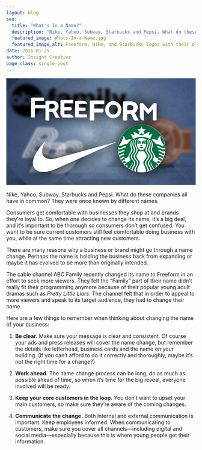 ```yaml
---
layout: blog
seo:
  title: "What's In a Name?"
  description: "Nike, Yahoo, Subway, Starbucks and Pepsi. What do these companies all have in common? They were once known by different names."
  featured_image: Whats-In-a-Name.jpg
  featured_image_alt: Freeform, Nike, and Starbucks logos with their old logos and names blurred in background
date: 2016-01-25
author: Insight Creative
page_class: single-post
---
```


![Freeform, Nike, and Starbucks logos with their old logos and names blurred in background](Whats-In-a-Name.jpg)

Nike, Yahoo, Subway, Starbucks and Pepsi. What do these companies all have in common? They were once known by different names.

Consumers get comfortable with businesses they shop at and brands they’re loyal to. So, when one decides to change its name, it’s a big deal, and it’s important to be thorough so consumers don’t get confused. You want to be sure current customers still feel comfortable doing business with you, while at the same time attracting new customers.

There are many reasons why a business or brand might go through a name change. Perhaps the name is holding the business back from expanding or maybe it has evolved to be more than originally intended.

The cable channel ABC Family recently changed its name to Freeform in an effort to seek more viewers. They felt the “Family” part of their name didn’t really fit their programming anymore because of their popular young adult dramas such as _Pretty Little Liars_. The channel felt that in order to appeal to more viewers and speak to its target audience, they had to change their name.

Here are a few things to remember when thinking about changing the name of your business:

1. **Be clear.** Make sure your message is clear and consistent. Of course your ads and press releases will cover the name change, but remember the details like letterhead, business cards and the name on your building. (If you can’t afford to do it correctly and thoroughly, maybe it’s not the right time for a change?)

2. **Work ahead.** The name change process can be long, do as much as possible ahead of time, so when it’s time for the big reveal, everyone involved will be ready.

3. **Keep your core customers in the loop.** You don’t want to upset your main customers, so make sure they’re aware of the coming changes.

4. **Communicate the change.** Both internal and external communication is important. Keep employees informed. When communicating to customers, make sure you cover all channels—including digital and social media—especially because this is where young people get their information.
